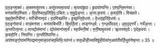 

  
प॒त॒ङ्गम॒क्तं। अ॒क्तमसु॑रस्य। असु॑रस्यमा॒यया॑। मा॒यया॑हृ॒दा। हृ॒दाप॑श्यन्ति। प॒श्य॒न्ति॒मन॑सा। मन॑साविप॒श्चित॑:। वि॒प॒श्चित॒इति॑वि॒प॒:ऽचित॑:॥ स॒मु॒द्रेअ॒न्त:। अ॒न्त:क॒वय॑:। क॒वयो॒वि। विच॑क्षते। च॒क्ष॒ते॒मरी॑चीनां। मरी॑चीनाम्प॒दं। प॒दमि॑च्छन्ति। इ॒च्छ॒न्ति॒वे॒धस॑:। वे॒धस॒इति॑वे॒धस॑:॥  
प॒त॒ङ्गोवाचं॑। वाचं॒मन॑सा। मन॑साबिभर्ति। बि॒भ॒र्ति॒तां। ताङ्ग॑न्ध॒र्व:। ग॒न्ध॒र्वो॑वदत्। अ॒व॒द॒द्गर्भे॑। गर्भे॑अ॒न्त:। अ॒न्तरित्य॒न्त:॥ तान्द्योत॑मानां। द्योत॑मानांस्व॒र्यं॑। स्व॒र्यं॑मनी॒षां। म॒नी॒षामृ॒तस्य॑। ऋ॒तस्य॑प॒दे। प॒देक॒वय॑:। क॒वयो॒नि। निपा॑न्ति। पा॒न्तीति॑पान्ति॥  
अप॑श्यङ्गो॒पामनि॑पद्यमान॒माच॒परा॑चप॒थिभि॒:पत॑न्तं॥ सस॒ध्रीची॒स्सविषू॑ची॒र्वसा॑न॒आव॑रीवर्ति॒भुव॑नेष्व॒न्त:॥ 35 ॥  
